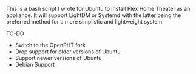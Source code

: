 This is a bash script I wrote for Ubuntu to install Plex Home Theater as an appliance. It will support LightDM or Systemd with the latter being the preferred method for a more simplistic and lightweight system.


TO-DO
- Switch to the OpenPHT fork
- Drop support for older versions of Ubuntu
- Support newer versions of Ubuntu
- Debian Support
